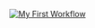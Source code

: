 [![My First Workflow](https://github.com/Lycanx4/DevOps/actions/workflows/main.yaml/badge.svg)](https://github.com/Lycanx4/DevOps/actions/workflows/main.yaml)